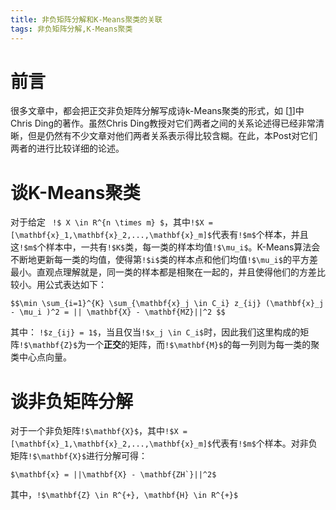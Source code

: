 ```yaml
---
title: 非负矩阵分解和K-Means聚类的关联
tags: 非负矩阵分解,K-Means聚类
---
```


# 前言
很多文章中，都会把正交非负矩阵分解写成诗k-Means聚类的形式，如 [[1]]中Chris Ding的著作。虽然Chris Ding教授对它们两者之间的关系论述得已经非常清晰，但是仍然有不少文章对他们两者关系表示得比较含糊。在此，本Post对它们两者的进行比较详细的论述。

# 谈K-Means聚类
对于给定  ` !$ X \in R^{n \times m} $`，其中`!$X = [\mathbf{x}_1,\mathbf{x}_2,...,\mathbf{x}_m]$`代表有`!$m$`个样本，并且这`!$m$`个样本中，一共有`!$K$`类，每一类的样本均值`!$\mu_i$`。K-Means算法会不断地更新每一类的均值，使得第`!$i$`类的样本点和他们均值`!$\mu_i$`的平方差最小。直观点理解就是，同一类的样本都是相聚在一起的，并且使得他们的方差比较小。用公式表达如下：
```mathjax!
$$\min \sum_{i=1}^{K} \sum_{\mathbf{x}_j \in C_i} z_{ij} (\mathbf{x}_j - \mu_i )^2 = || \mathbf{X} - \mathbf{MZ}||^2 $$
```
其中：
`!$z_{ij} = 1$`，当且仅当`!$x_j \in C_i$`时，因此我们这里构成的矩阵`!$\mathbf{Z}$`为一个**正交**的矩阵，而`!$\mathbf{M}$`的每一列则为每一类的聚类中心点向量。

# 谈非负矩阵分解
对于一个非负矩阵`!$\mathbf{X}$`，其中`!$X = [\mathbf{x}_1,\mathbf{x}_2,...,\mathbf{x}_m]$`代表有`!$m$`个样本。对非负矩阵`!$\mathbf{X}$`进行分解可得：
```mathjax!
$\mathbf{x} = ||\mathbf{X} - \mathbf{ZH`}||^2$
```
其中，`!$\mathbf{Z} \in R^{+}, \mathbf{H} \in R^{+}$`


[1]: http://ranger.uta.edu/~chqding/papers/NMF-SDM2005.pdf